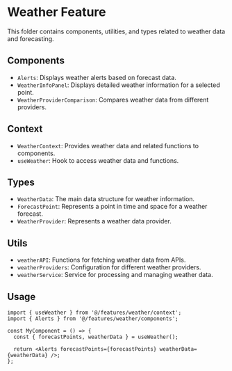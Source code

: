 # Weather Feature

This folder contains components, utilities, and types related to weather data and forecasting.

## Components

- `Alerts`: Displays weather alerts based on forecast data.
- `WeatherInfoPanel`: Displays detailed weather information for a selected point.
- `WeatherProviderComparison`: Compares weather data from different providers.

## Context

- `WeatherContext`: Provides weather data and related functions to components.
- `useWeather`: Hook to access weather data and functions.

## Types

- `WeatherData`: The main data structure for weather information.
- `ForecastPoint`: Represents a point in time and space for a weather forecast.
- `WeatherProvider`: Represents a weather data provider.

## Utils

- `weatherAPI`: Functions for fetching weather data from APIs.
- `weatherProviders`: Configuration for different weather providers.
- `weatherService`: Service for processing and managing weather data.

## Usage

```tsx
import { useWeather } from '@/features/weather/context';
import { Alerts } from '@/features/weather/components';

const MyComponent = () => {
  const { forecastPoints, weatherData } = useWeather();

  return <Alerts forecastPoints={forecastPoints} weatherData={weatherData} />;
};
```
